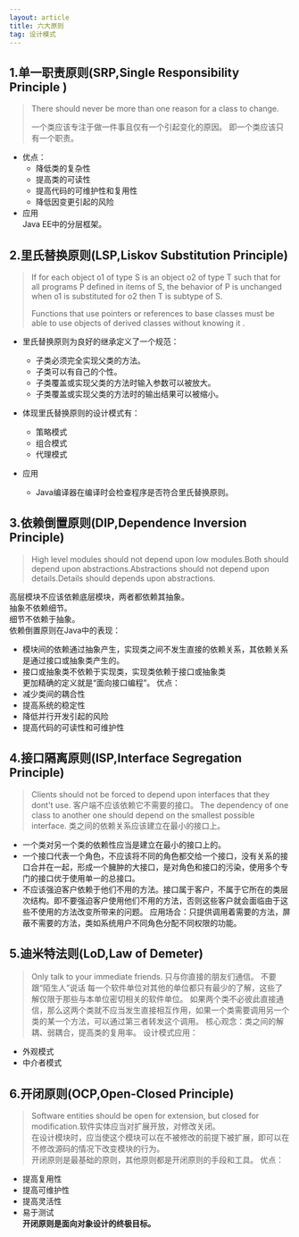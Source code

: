 ```yaml
---
layout: article
title: 六大原则
tag: 设计模式
---
```


## 1.单一职责原则(SRP,Single Responsibility Principle )

> There should never be more than one reason for a class to change.
>
> 一个类应该专注于做一件事且仅有一个引起变化的原因。
> 即一个类应该只有一个职责。  
- 优点：
  - 降低类的复杂性  
  - 提高类的可读性  
  - 提高代码的可维护性和复用性  
  - 降低因变更引起的风险  
- 应用  
  Java EE中的分层框架。


## 2.里氏替换原则(LSP,Liskov Substitution Principle)

>If for each object o1 of type S is an object  o2 of type T such that for all programs P defined in items of S, the behavior of P is unchanged when o1 is substituted for o2 then T is subtype of S.
>
>Functions that use pointers or references to base classes must be able to use objects of derived classes without knowing it .  

- 里氏替换原则为良好的继承定义了一个规范：  
  - 子类必须完全实现父类的方法。  
  - 子类可以有自己的个性。  
  - 子类覆盖或实现父类的方法时输入参数可以被放大。
  - 子类覆盖或实现父类的方法时的输出结果可以被缩小。  
  
- 体现里氏替换原则的设计模式有：
  - 策略模式
  - 组合模式
  - 代理模式
- 应用  
    - Java编译器在编译时会检查程序是否符合里氏替换原则。
## 3.依赖倒置原则(DIP,Dependence Inversion Principle)

>High level modules should not depend upon low modules.Both should depend upon abstractions.Abstractions should not depend upon details.Details should depends upon abstractions.  

高层模块不应该依赖底层模块，两者都依赖其抽象。  
抽象不依赖细节。  
细节不依赖于抽象。  
依赖倒置原则在Java中的表现：
- 模块间的依赖通过抽象产生，实现类之间不发生直接的依赖关系，其依赖关系是通过接口或抽象类产生的。  
- 接口或抽象类不依赖于实现类，实现类依赖于接口或抽象类  
更加精确的定义就是“面向接口编程”。
优点：
- 减少类间的耦合性
- 提高系统的稳定性
- 降低并行开发引起的风险
- 提高代码的可读性和可维护性


## 4.接口隔离原则(ISP,Interface Segregation Principle)

>Clients should not be forced to depend upon interfaces that they dont't use.
客户端不应该依赖它不需要的接口。
The dependency of one class to another one should depend on the smallest possible interface.
类之间的依赖关系应该建立在最小的接口上。  
- 一个类对另一个类的依赖性应当是建立在最小的接口上的。  
- 一个接口代表一个角色，不应该将不同的角色都交给一个接口，没有关系的接口合并在一起，形成一个臃肿的大接口，是对角色和接口的污染，使用多个专门的接口优于使用单一的总接口。
- 不应该强迫客户依赖于他们不用的方法。接口属于客户，不属于它所在的类层次结构。即不要强迫客户使用他们不用的方法，否则这些客户就会面临由于这些不使用的方法改变所带来的问题。
应用场合：只提供调用着需要的方法，屏蔽不需要的方法，类如系统用户不同角色分配不同权限的功能。

## 5.迪米特法则(LoD,Law of Demeter)

>Only talk to your immediate friends.  只与你直接的朋友们通信。
不要跟“陌生人”说话
每一个软件单位对其他的单位都只有最少的了解，这些了解仅限于那些与本单位密切相关的软件单位。
如果两个类不必彼此直接通信，那么这两个类就不应当发生直接相互作用，如果一个类需要调用另一个类的某一个方法，可以通过第三者转发这个调用。
核心观念：类之间的解耦、弱耦合，提高类的复用率。
设计模式应用：
- 外观模式 
- 中介者模式 
  

## 6.开闭原则(OCP,Open-Closed Principle)

>Software entities should be open for extension, but closed for modification.软件实体应当对扩展开放，对修改关闭。  
在设计模块时，应当使这个模块可以在不被修改的前提下被扩展，即可以在不修改源码的情况下改变模块的行为。  
开闭原则是最基础的原则，其他原则都是开闭原则的手段和工具。
优点：
- 提高复用性
- 提高可维护性
- 提高灵活性
- 易于测试  
  **开闭原则是面向对象设计的终极目标。**



